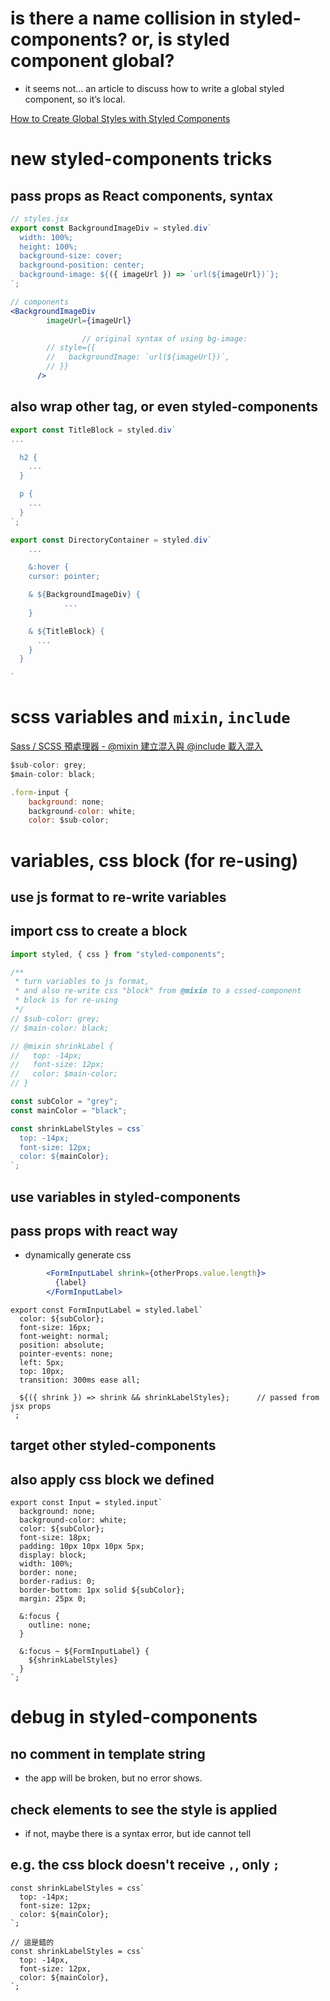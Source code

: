 # is there a name collision in styled-components? or, is styled component global?

- it seems not… an article to discuss how to write a global styled component, so it’s local.

[How to Create Global Styles with Styled Components](https://scalablecss.com/styled-components-global-styles/)

# new styled-components tricks

## pass props as React components, syntax

```jsx
// styles.jsx
export const BackgroundImageDiv = styled.div`
  width: 100%;
  height: 100%;
  background-size: cover;
  background-position: center;
  background-image: ${({ imageUrl }) => `url(${imageUrl})`};
`;

// components
<BackgroundImageDiv
        imageUrl={imageUrl}

				// original syntax of using bg-image:
        // style={{
        //   backgroundImage: `url(${imageUrl})`,
        // }}
      />

```
## also wrap other tag, or even styled-components

```jsx
export const TitleBlock = styled.div`
...

  h2 {
	...
  }

  p {
	...
  }
`;
```

```jsx
export const DirectoryContainer = styled.div`
	...

	&:hover {
    cursor: pointer;

    & ${BackgroundImageDiv} {
			...
    }

    & ${TitleBlock} {
      ...
    }
  }

`
```

# scss variables and `mixin`, `include`

[Sass / SCSS 預處理器 - @mixin 建立混入與 @include 載入混入](https://awdr74100.github.io/2020-05-30-scss-mixin-include/)

```jsx
$sub-color: grey;
$main-color: black;

.form-input {
    background: none;
    background-color: white;
    color: $sub-color;
```

# variables, css block (for re-using)

## use js format to re-write variables
## import css to create a block
```js
import styled, { css } from "styled-components";

/**
 * turn variables to js format,
 * and also re-write css "block" from @mixin to a cssed-component
 * block is for re-using
 */
// $sub-color: grey;
// $main-color: black;

// @mixin shrinkLabel {
//   top: -14px;
//   font-size: 12px;
//   color: $main-color;
// }

const subColor = "grey";
const mainColor = "black";

const shrinkLabelStyles = css`
  top: -14px;
  font-size: 12px;
  color: ${mainColor};
`;

```

## use variables in styled-components
## pass props with react way
- dynamically generate css

```jsx
        <FormInputLabel shrink={otherProps.value.length}>
          {label}
        </FormInputLabel>

```

```
export const FormInputLabel = styled.label`
  color: ${subColor};
  font-size: 16px;
  font-weight: normal;
  position: absolute;
  pointer-events: none;
  left: 5px;
  top: 10px;
  transition: 300ms ease all;

  ${({ shrink }) => shrink && shrinkLabelStyles};      // passed from jsx props
`;

```

## target other styled-components
## also apply css block we defined
```
export const Input = styled.input`
  background: none;
  background-color: white;
  color: ${subColor};
  font-size: 18px;
  padding: 10px 10px 10px 5px;
  display: block;
  width: 100%;
  border: none;
  border-radius: 0;
  border-bottom: 1px solid ${subColor};
  margin: 25px 0;

  &:focus {
    outline: none;
  }

  &:focus ~ ${FormInputLabel} {
    ${shrinkLabelStyles}
  }
`;

```

# debug in styled-components
## no comment in template string
- the app will be broken, but no error shows.

## check elements to see the style is applied
- if not, maybe there is a syntax error, but ide cannot tell 

## e.g. the css block doesn't receive `,`, only `;` 

```
const shrinkLabelStyles = css`
  top: -14px;
  font-size: 12px;
  color: ${mainColor};
`;

// 這是錯的
const shrinkLabelStyles = css`
  top: -14px,
  font-size: 12px,
  color: ${mainColor},
`;
```
